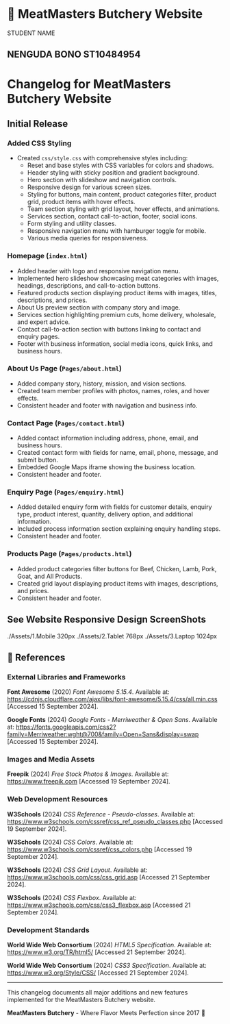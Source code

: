 # 🥩 MeatMasters Butchery Website 
STUDENT NAME 
## NENGUDA BONO ST10484954

# Changelog for MeatMasters Butchery Website

## Initial Release

### Added CSS Styling
- Created `css/style.css` with comprehensive styles including:
  - Reset and base styles with CSS variables for colors and shadows.
  - Header styling with sticky position and gradient background.
  - Hero section with slideshow and navigation controls.
  - Responsive design for various screen sizes.
  - Styling for buttons, main content, product categories filter, product grid, product items with hover effects.
  - Team section styling with grid layout, hover effects, and animations.
  - Services section, contact call-to-action, footer, social icons.
  - Form styling and utility classes.
  - Responsive navigation menu with hamburger toggle for mobile.
  - Various media queries for responsiveness.

### Homepage (`index.html`)
- Added header with logo and responsive navigation menu.
- Implemented hero slideshow showcasing meat categories with images, headings, descriptions, and call-to-action buttons.
- Featured products section displaying product items with images, titles, descriptions, and prices.
- About Us preview section with company story and image.
- Services section highlighting premium cuts, home delivery, wholesale, and expert advice.
- Contact call-to-action section with buttons linking to contact and enquiry pages.
- Footer with business information, social media icons, quick links, and business hours.

### About Us Page (`Pages/about.html`)
- Added company story, history, mission, and vision sections.
- Created team member profiles with photos, names, roles, and hover effects.
- Consistent header and footer with navigation and business info.

### Contact Page (`Pages/contact.html`)
- Added contact information including address, phone, email, and business hours.
- Created contact form with fields for name, email, phone, message, and submit button.
- Embedded Google Maps iframe showing the business location.
- Consistent header and footer.

### Enquiry Page (`Pages/enquiry.html`)
- Added detailed enquiry form with fields for customer details, enquiry type, product interest, quantity, delivery option, and additional information.
- Included process information section explaining enquiry handling steps.
- Consistent header and footer.

### Products Page (`Pages/products.html`)
- Added product categories filter buttons for Beef, Chicken, Lamb, Pork, Goat, and All Products.
- Created grid layout displaying product items with images, descriptions, and prices.
- Consistent header and footer.

## See Website Responsive Design ScreenShots
./Assets/1.Mobile 320px
./Assets/2.Tablet 768px
./Assets/3.Laptop 1024px



## 📄 References

### External Libraries and Frameworks

**Font Awesome** (2020) *Font Awesome 5.15.4*. Available at: https://cdnjs.cloudflare.com/ajax/libs/font-awesome/5.15.4/css/all.min.css [Accessed 15 September 2024].

**Google Fonts** (2024) *Google Fonts - Merriweather & Open Sans*. Available at: https://fonts.googleapis.com/css2?family=Merriweather:wght@700&family=Open+Sans&display=swap [Accessed 15 September 2024].

### Images and Media Assets
**Freepik** (2024) *Free Stock Photos & Images*. Available at: https://www.freepik.com [Accessed 19 September 2024].

### Web Development Resources
**W3Schools** (2024) *CSS Reference - Pseudo-classes*. Available at: https://www.w3schools.com/cssref/css_ref_pseudo_classes.php [Accessed 19 September 2024].

**W3Schools** (2024) *CSS Colors*. Available at: https://www.w3schools.com/cssref/css_colors.php [Accessed 19 September 2024].

**W3Schools** (2024) *CSS Grid Layout*. Available at: https://www.w3schools.com/css/css_grid.asp [Accessed 21 September 2024].

**W3Schools** (2024) *CSS Flexbox*. Available at: https://www.w3schools.com/css/css3_flexbox.asp [Accessed 21 September 2024].

### Development Standards
**World Wide Web Consortium** (2024) *HTML5 Specification*. Available at: https://www.w3.org/TR/html5/ [Accessed 21 September 2024].

**World Wide Web Consortium** (2024) *CSS3 Specification*. Available at: https://www.w3.org/Style/CSS/ [Accessed 21 September 2024].

---

This changelog documents all major additions and new features implemented for the MeatMasters Butchery website.

**MeatMasters Butchery** - Where Flavor Meets Perfection since 2017 🥩
